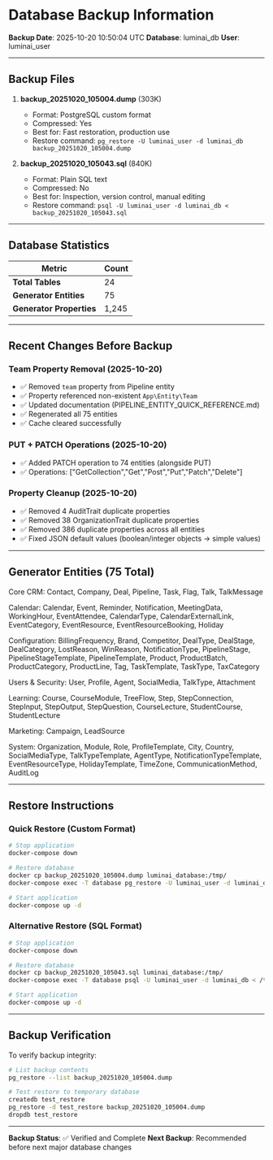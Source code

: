 # Database Backup Information

**Backup Date**: 2025-10-20 10:50:04 UTC
**Database**: luminai_db
**User**: luminai_user

---

## Backup Files

1. **backup_20251020_105004.dump** (303K)
   - Format: PostgreSQL custom format
   - Compressed: Yes
   - Best for: Fast restoration, production use
   - Restore command: `pg_restore -U luminai_user -d luminai_db backup_20251020_105004.dump`

2. **backup_20251020_105043.sql** (840K)
   - Format: Plain SQL text
   - Compressed: No
   - Best for: Inspection, version control, manual editing
   - Restore command: `psql -U luminai_user -d luminai_db < backup_20251020_105043.sql`

---

## Database Statistics

| Metric | Count |
|--------|-------|
| **Total Tables** | 24 |
| **Generator Entities** | 75 |
| **Generator Properties** | 1,245 |

---

## Recent Changes Before Backup

### Team Property Removal (2025-10-20)
- ✅ Removed `team` property from Pipeline entity
- ✅ Property referenced non-existent `App\Entity\Team`
- ✅ Updated documentation (PIPELINE_ENTITY_QUICK_REFERENCE.md)
- ✅ Regenerated all 75 entities
- ✅ Cache cleared successfully

### PUT + PATCH Operations (2025-10-20)
- ✅ Added PATCH operation to 74 entities (alongside PUT)
- ✅ Operations: ["GetCollection","Get","Post","Put","Patch","Delete"]

### Property Cleanup (2025-10-20)
- ✅ Removed 4 AuditTrait duplicate properties
- ✅ Removed 38 OrganizationTrait duplicate properties
- ✅ Removed 386 duplicate properties across all entities
- ✅ Fixed JSON default values (boolean/integer objects → simple values)

---

## Generator Entities (75 Total)

Core CRM: Contact, Company, Deal, Pipeline, Task, Flag, Talk, TalkMessage

Calendar: Calendar, Event, Reminder, Notification, MeetingData, WorkingHour, EventAttendee, CalendarType, CalendarExternalLink, EventCategory, EventResource, EventResourceBooking, Holiday

Configuration: BillingFrequency, Brand, Competitor, DealType, DealStage, DealCategory, LostReason, WinReason, NotificationType, PipelineStage, PipelineStageTemplate, PipelineTemplate, Product, ProductBatch, ProductCategory, ProductLine, Tag, TaskTemplate, TaskType, TaxCategory

Users & Security: User, Profile, Agent, SocialMedia, TalkType, Attachment

Learning: Course, CourseModule, TreeFlow, Step, StepConnection, StepInput, StepOutput, StepQuestion, CourseLecture, StudentCourse, StudentLecture

Marketing: Campaign, LeadSource

System: Organization, Module, Role, ProfileTemplate, City, Country, SocialMediaType, TalkTypeTemplate, AgentType, NotificationTypeTemplate, EventResourceType, HolidayTemplate, TimeZone, CommunicationMethod, AuditLog

---

## Restore Instructions

### Quick Restore (Custom Format)
```bash
# Stop application
docker-compose down

# Restore database
docker cp backup_20251020_105004.dump luminai_database:/tmp/
docker-compose exec -T database pg_restore -U luminai_user -d luminai_db --clean --if-exists /tmp/backup_20251020_105004.dump

# Start application
docker-compose up -d
```

### Alternative Restore (SQL Format)
```bash
# Stop application
docker-compose down

# Restore database
docker cp backup_20251020_105043.sql luminai_database:/tmp/
docker-compose exec -T database psql -U luminai_user -d luminai_db < /tmp/backup_20251020_105043.sql

# Start application
docker-compose up -d
```

---

## Backup Verification

To verify backup integrity:
```bash
# List backup contents
pg_restore --list backup_20251020_105004.dump

# Test restore to temporary database
createdb test_restore
pg_restore -d test_restore backup_20251020_105004.dump
dropdb test_restore
```

---

**Backup Status**: ✅ Verified and Complete
**Next Backup**: Recommended before next major database changes
